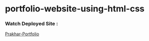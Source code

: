# portfolio-website-using-html-css
### Watch Deployed Site : 
[Prakhar-Portfolio](https://myportfolio-web-app.herokuapp.com/)
